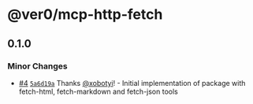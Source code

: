 # @ver0/mcp-http-fetch

## 0.1.0

### Minor Changes

- [#4](https://github.com/ver0-project/mcps/pull/4) [`5a6d19a`](https://github.com/ver0-project/mcps/commit/5a6d19ab3caf7c9bda7bb3392d8b15c59e44f02e) Thanks [@xobotyi](https://github.com/xobotyi)! - Initial implementation of package with fetch-html, fetch-markdown and fetch-json tools
